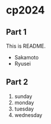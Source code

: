 # cp2024

## Part 1
This is README.
- Sakamoto
- Ryusei

## Part 2
1. sunday
1. monday
1. tuesday
1. wednesday
